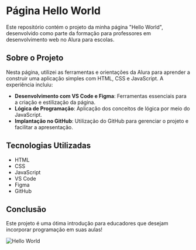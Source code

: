 # Página Hello World

Este repositório contém o projeto da minha página "Hello World", desenvolvido como parte da formação para professores em desenvolvimento web no Alura para escolas.

## Sobre o Projeto

Nesta página, utilizei as ferramentas e orientações da Alura para aprender a construir uma aplicação simples com HTML, CSS e JavaScript. A experiência incluiu:

- **Desenvolvimento com VS Code e Figma**: Ferramentas essenciais para a criação e estilização da página.
- **Lógica de Programação**: Aplicação dos conceitos de lógica por meio do JavaScript.
- **Implantação no GitHub**: Utilização do GitHub para gerenciar o projeto e facilitar a apresentação.

## Tecnologias Utilizadas

- HTML
- CSS
- JavaScript
- VS Code
- Figma
- GitHub

## Conclusão

Este projeto é uma ótima introdução para educadores que desejam incorporar programação em suas aulas!

![Hello World](https://github.com/user-attachments/assets/e0630455-ad10-4fe4-8c95-357d49ea810e)
